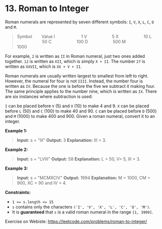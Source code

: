 # 13. Roman to Integer

Roman numerals are represented by seven different symbols: `I`, `V`, `X`, `L`, `C`, `D` and `M`.

> Symbol &nbsp; &nbsp;&nbsp;&nbsp;&nbsp;      Value
I &nbsp;&nbsp;&nbsp;&nbsp;&nbsp;&nbsp;&nbsp;&nbsp;&nbsp;&nbsp;&nbsp;&nbsp;&nbsp;&nbsp;&nbsp;&nbsp;&nbsp;&nbsp;&nbsp;&nbsp;            1
V&nbsp;&nbsp;&nbsp;&nbsp;&nbsp;&nbsp;&nbsp;&nbsp;&nbsp;&nbsp;&nbsp;&nbsp;&nbsp;&nbsp;&nbsp;&nbsp;&nbsp;&nbsp;&nbsp;&nbsp;            5
X &nbsp;&nbsp;&nbsp;&nbsp;&nbsp;&nbsp;&nbsp;&nbsp;&nbsp;&nbsp;&nbsp;&nbsp;&nbsp;&nbsp;&nbsp;&nbsp;&nbsp;&nbsp;&nbsp;            10
L &nbsp;&nbsp;&nbsp;&nbsp;&nbsp;&nbsp;&nbsp;&nbsp;&nbsp;&nbsp;&nbsp;&nbsp;&nbsp;&nbsp;&nbsp;&nbsp;&nbsp;&nbsp;&nbsp;&nbsp;            50
C  &nbsp;&nbsp;&nbsp;&nbsp;&nbsp;&nbsp;&nbsp;&nbsp;&nbsp;&nbsp;&nbsp;&nbsp;&nbsp;&nbsp;&nbsp;&nbsp;&nbsp;&nbsp;&nbsp;           100
D   &nbsp;&nbsp;&nbsp;&nbsp;&nbsp;&nbsp;&nbsp;&nbsp;&nbsp;&nbsp;&nbsp;&nbsp;&nbsp;&nbsp;&nbsp;&nbsp;&nbsp;&nbsp;&nbsp;          500
M &nbsp;&nbsp;&nbsp;&nbsp;&nbsp;&nbsp;&nbsp;&nbsp;&nbsp;&nbsp;&nbsp;&nbsp;&nbsp;&nbsp;&nbsp;&nbsp;&nbsp;&nbsp;            1000

For example, `2` is written as `II` in Roman numeral, just two ones added together. `12` is written as `XII`, which is simply `X + II`. The number `27` is written as `XXVII`, which is `XX + V + II`.

Roman numerals are usually written largest to smallest from left to right. However, the numeral for four is not `IIII`. Instead, the number four is written as `IV`. Because the one is before the five we subtract it making four. The same principle applies to the number nine, which is written as `IX`. There are six instances where subtraction is used:

`I` can be placed before `V` (5) and `X` (10) to make 4 and 9. 
`X` can be placed before `L` (50) and `C` (100) to make 40 and 90. 
`C` can be placed before `D` (500) and `M` (1000) to make 400 and 900.
Given a roman numeral, convert it to an integer.

 

**Example 1:**

> **Input:** s = "III"
**Output:** 3
**Explanation:** III = 3.

**Example 2:**

> **Input:** s = "LVIII"
**Output:** 58
**Explanation:** L = 50, V= 5, III = 3.

**Example 3:**

> **Input:** s = "MCMXCIV"
**Output:** 1994
**Explanation:** M = 1000, CM = 900, XC = 90 and IV = 4.
 

**Constraints:**

- `1 <= s.length <= 15`
- `s` contains only the characters `('I', 'V', 'X', 'L', 'C', 'D', 'M')`.
- It is **guaranteed** that `s` is a valid roman numeral in the range `[1, 3999]`.

Exercise on Webiste: https://leetcode.com/problems/roman-to-integer/